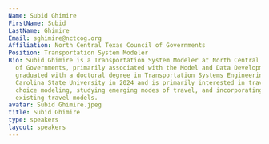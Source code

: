 ```yaml
---
Name: Subid Ghimire
FirstName: Subid
LastName: Ghimire
Email: sghimire@nctcog.org
Affiliation: North Central Texas Council of Governments
Position: Transportation System Modeler
Bio: Subid Ghimire is a Transportation System Modeler at North Central Texas Council
  of Governments, primarily associated with the Model and Data Development team. Subid
  graduated with a doctoral degree in Transportation Systems Engineering from North
  Carolina State University in 2024 and is primarily interested in travel surveys,
  choice modeling, studying emerging modes of travel, and incorporating them into
  existing travel models.
avatar: Subid Ghimire.jpeg
title: Subid Ghimire
type: speakers
layout: speakers
---
```

